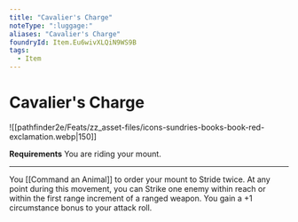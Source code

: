 ```yaml
---
title: "Cavalier's Charge"
noteType: ":luggage:"
aliases: "Cavalier's Charge"
foundryId: Item.Eu6wivXLQiN9WS9B
tags:
  - Item
---
```


# Cavalier's Charge
![[pathfinder2e/Feats/zz_asset-files/icons-sundries-books-book-red-exclamation.webp|150]]

**Requirements** You are riding your mount.

* * *

You [[Command an Animal]] to order your mount to Stride twice. At any point during this movement, you can Strike one enemy within reach or within the first range increment of a ranged weapon. You gain a +1 circumstance bonus to your attack roll.

